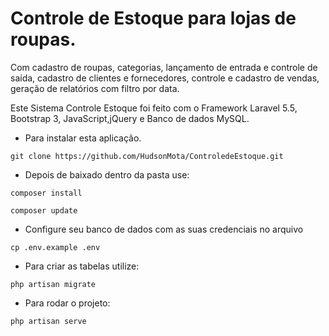 # Controle de Estoque para lojas de roupas.

Com cadastro de roupas, categorias, lançamento de entrada e controle de saída, cadastro de clientes e fornecedores, controle e cadastro de vendas, geração de relatórios com filtro por data.

Este Sistema Controle Estoque foi feito com o Framework Laravel 5.5, Bootstrap 3, JavaScript,jQuery e Banco de dados MySQL.

- Para instalar esta aplicação.

```
git clone https://github.com/HudsonMota/ControledeEstoque.git
```

- Depois de baixado dentro da pasta use:
```
composer install
```
```
composer update
```

- Configure seu banco de dados com as suas credenciais no arquivo

```
cp .env.example .env
```

- Para criar as tabelas utilize:

```
php artisan migrate
```

- Para rodar o projeto:

```
php artisan serve
```
